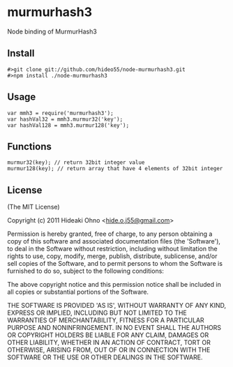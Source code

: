 
# murmurhash3

  Node binding of MurmurHash3

## Install

    #>git clone git://github.com/hideo55/node-murmurhash3.git
    #>npm install ./node-murmurhash3

## Usage

    var mmh3 = require('murmurhash3');
    var hashVal32 = mmh3.murmur32('key');
    var hashVal128 = mmh3.murmur128('key');

## Functions

    murmur32(key); // return 32bit integer value
    murmur128(key); // return array that have 4 elements of 32bit integer

## License 

(The MIT License)

Copyright (c) 2011 Hideaki Ohno &lt;hide.o.j55@gmail.com&gt;

Permission is hereby granted, free of charge, to any person obtaining
a copy of this software and associated documentation files (the
'Software'), to deal in the Software without restriction, including
without limitation the rights to use, copy, modify, merge, publish,
distribute, sublicense, and/or sell copies of the Software, and to
permit persons to whom the Software is furnished to do so, subject to
the following conditions:

The above copyright notice and this permission notice shall be
included in all copies or substantial portions of the Software.

THE SOFTWARE IS PROVIDED 'AS IS', WITHOUT WARRANTY OF ANY KIND,
EXPRESS OR IMPLIED, INCLUDING BUT NOT LIMITED TO THE WARRANTIES OF
MERCHANTABILITY, FITNESS FOR A PARTICULAR PURPOSE AND NONINFRINGEMENT.
IN NO EVENT SHALL THE AUTHORS OR COPYRIGHT HOLDERS BE LIABLE FOR ANY
CLAIM, DAMAGES OR OTHER LIABILITY, WHETHER IN AN ACTION OF CONTRACT,
TORT OR OTHERWISE, ARISING FROM, OUT OF OR IN CONNECTION WITH THE
SOFTWARE OR THE USE OR OTHER DEALINGS IN THE SOFTWARE.
